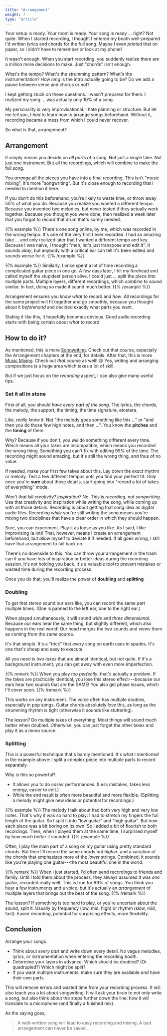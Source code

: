 ```yaml
---
title: "Arrangement"
weight: 7
type: "article"
---
```


Your setup is ready. Your room is ready. Your song is ready ... right? Not quite. When I started recording, I thought I entered my booth well-prepared. I'd written lyrics and chords for the full song. Maybe I even _printed_ that on paper, so I didn't have to remember or look at my phone!

It wasn't enough. When you start recording, you suddenly realize there are a million more decisions to make. Just "chords" isn't enough.

What's the tempo? What's the strumming pattern? What's the instrumentation? How _long_ is the intro actually going to be? Do we add a pause between verse and chorus or not?

I kept getting stuck on these questions. I wasn't prepared for them. I realized my song ... was actually only 10% of a song.

My personality is very improvisational. I hate planning or structure. But let me tell you, I _had_ to learn how to arrange songs beforehand. Without it, recording became a mess from which I could never recover.

So what is that, arrangement?

## Arrangement

It simply means you decide on _all parts_ of a song. Not just a single take. Not just one instrument. But all the recordings, which will combine to make the full song.

You _arrange_ all the pieces you have into a final recording. This isn't "music mixing", it's more "songwriting". But it's close enough to recording that I needed to mention it here.

If you don't do this beforehand, you're likely to waste time, or throw away 50% of what you do. Because you realize you wanted a different tempo. Because you invented two melodies, but never tested if they actually work together. Because you thought you were done, then realized a week later that you forgot to record that drum that's sorely needed.

{{% example %}}
There's one song online, by me, which was recorded in the wrong tempo. It's one of the very first I ever recorded. I had an amazing take ... and only realized later that I wanted a different tempo and key. Because I was naïve, I thought "meh, let's just transpose and edit it". It sounds _okay_, but anybody with a critical ear can tell it's been edited and sounds worse for it.
{{% /example %}}

{{% example %}}
Similarly, I once spent a lot of time recording a complicated guitar piece in one go. A few days later, I hit my forehead and called myself the stupidest person alive. I could just ... split the piece into multiple parts. Multiple layers, different recordings, which _combine_ to sound similar. In fact, doing so made it sound much better.
{{% /example %}}

Arrangement ensures you know _what_ to record and _how_. All recordings for the same project will fit together and go smoothly, because you thought about it _beforehand_ and decided exactly what parts you want.

Stating it like this, it hopefully becomes obvious. Good audio recording starts with being certain about _what_ to record.

## How to do it?

As mentioned, this is more [Songwriting](../../songwriting/). Check out that course, especially the Arrangement chapters at the end, for details. After that, this is more [Music Mixing](../../music-mixing/). Check out _that_ course as well! 😉 Yes, writing and arranging compositions is a huge area which takes a lot of skill.

But if we just focus on the _recording_ aspect, I can also give many useful tips.

### Set it all in stone

First of all, you should _have every part of the song_. The lyrics, the chords, the melody, the support, the timing, the time signature, etcetera.

Like, _really know it_. Not "the melody goes something like this ..." or "and then you do those few high notes, and then ...". You know the **pitches** and the **timing** of them.

Why? Because if you don't, you _will_ do something different every time. Which means all your takes are incompatible, which means you recorded the wrong thing. Something you can't fix with editing 99% of the time. The recording might sound amazing, but it's still the wrong thing, and thus of no value.

If needed, make your first few takes about this. Lay down the _exact_ rhythm or melody. Test a few different tempos until you find your perfect fit. Only once you're **sure** about those details, start going into "record a lot of takes of everything" mode.

_Won't that kill creativity? Inspiration?_ No. This is _recording_, not _songwriting_. Use that creativity and inspiration while writing the song, while coming up with all those details. Recording is about getting that song idea as digital audio files. Recording _while_ you're still writing the song means you're mixing two disciplines that have a clear order in which they should happen.

Sure, you can experiment. Play it as loose as you like. As I said, I like improvising (a lot)! That, however, means I create an arrangement beforehand, but _allow_ myself to deviate it if needed. If all goes wrong, I still have that arrangement to fall back on. 

There's no downside to this. You can throw your arrangement in the trash can if you have lots of inspiration or better ideas during the recording session. It's not holding you back. It's a valuable _tool_ to prevent mistakes or wasted time during the recording process.

Once you do that, you'll realize the power of **doubling** and **splitting**

### Doubling

To get that _stereo_ sound our ears like, you can record the same part multiple times. (One is panned to the left ear, one to the right ear.)

When played simultaneously, it will sound _wide_ and _three dimensional_. Because our ears hear the same thing, but slightly different, which also happens in the real world! Our head merges the two sounds and views them as coming from the _same_ source.

It's that simple. It's a "trick" that every song on earth uses in spades. It's one that's cheap and easy to execute.

All you need is _two takes_ that are almost identical, but not quite. If it's a background instrument, you can get away with even more imperfection.

{{% remark %}}
When you play _too perfectly_, that's actually a problem. If the takes are practically identical, you lose this stereo effect---because our ears hear two sounds that are the SAME! You also get phase issues, which I'll cover soon.
{{% /remark %}}

This works on any instrument. The voice often has multiple doubles, especially in pop songs. Guitar chords absolutely _love_ this, as long as the strumming rhythm is tight (otherwise it sounds like stuttering).

The lesson? Do multiple takes of everything. Most things will sound much better when doubled. Otherwise, you can just forget the other takes and play it as a mono source.

### Splitting

This is a powerful technique that's barely mentioned. It's what I mentioned in the example above: I split a complex piece into multiple parts to record separately.

Why is this so powerful?

* It allows you to do _easier_ performances. (Less mistakes, takes less energy, easier to edit.)
* While the end result is often more beautiful and more flexible. (Splitting a melody might give new ideas or potential for recordings.)

{{% example %}}
The melody I talk about had both very high and very low notes. That's why it was so hard to play: I had to stretch my fingers the full length of the guitar. So I split it into "low guitar" and "high guitar". But now each piece was a bit boring on its own. So I added a bit of flourish to both recordings. Then, when I played them at the same time, I surprised myself by how much _better_ it sounded.
{{% /example %}}

Often, I play the main part of a song on my guitar using pretty standard chords. But then I'll record the same chords but _higher_, and a variation of the chords that emphasizes more of the _lower_ strings. Combined, it sounds like you're playing one guitar---the most beautiful one in the world. 

{{% remark %}}
When I just started, I'd often send recordings to friends and family. Until I told them about the process, they always assumed it was _one guitar_, recorded really well. This is true for 99% of songs. You think you hear a few instruments and a voice, but it's actually an _arrangement_ of multiple layers that brings out the best of the song.
{{% /remark %}}

The lesson? If something is too hard to play, or you're uncertain about the sound, split it. Usually by frequency (low, mid, high) or rhythm (slow, mid, fast). Easier recording, potential for surprising effects, more flexibility.

## Conclusion

Arrange your songs. 

* Think about _every part_ and write down every detail. No vague melodies, lyrics, or instrumentation when entering the recording booth.
* Determine your layers in advance. Which should be doubled? (Or quadrupled?) Which might be split?
* If you want multiple instruments, make sure they are available _and_ have their own parts.

This will remove errors and wasted time from your recording process. It will also teach you a lot about songwriting. It will ask your brain to not only write a song, but also think about the steps further down the line: how it will translate to a microphone (and finally a finished mix).

As the saying goes,

> A well-written song will lead to easy recording and mixing. A bad arrangement can never be saved.
